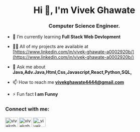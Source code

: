 
<h1 align="center">Hi 👋, I'm Vivek Ghawate</h1>
<h3 align="center">Computer Science Engineer.</h3>

- 🌱 I’m currently learning **Full Stack Web Devlopment**

- 👨‍💻 All of my projects are available at [https://www.linkedin.com/in/vivek-ghawate-a0002920b/](https://www.linkedin.com/in/vivek-ghawate-a0002920b/)

- 💬 Ask me about **Java,Adv.Java,Html,Css,Javascript,React,Python,SQL,**

- 📫 How to reach me **vivekghawate4444@gmail.com**

- ⚡ Fun fact **I am Funny**

<h3 align="left">Connect with me:</h3>
<p align="left">
<a href="https://linkedin.com/in/vivekghawate" target="blank"><img align="center" src="https://raw.githubusercontent.com/rahuldkjain/github-profile-readme-generator/master/src/images/icons/Social/linked-in-alt.svg" alt="vivekghawate" height="30" width="40" /></a>
<a href="https://stackoverflow.com/users/vivekghawate" target="blank"><img align="center" src="https://raw.githubusercontent.com/rahuldkjain/github-profile-readme-generator/master/src/images/icons/Social/stack-overflow.svg" alt="vivekghawate" height="30" width="40" /></a>
<a href="https://instagram.com/_vivek_ghawate_patil" target="blank"><img align="center" src="https://raw.githubusercontent.com/rahuldkjain/github-profile-readme-generator/master/src/images/icons/Social/instagram.svg" alt="_vivek_ghawate_patil" height="30" width="40" /></a>
</p>


